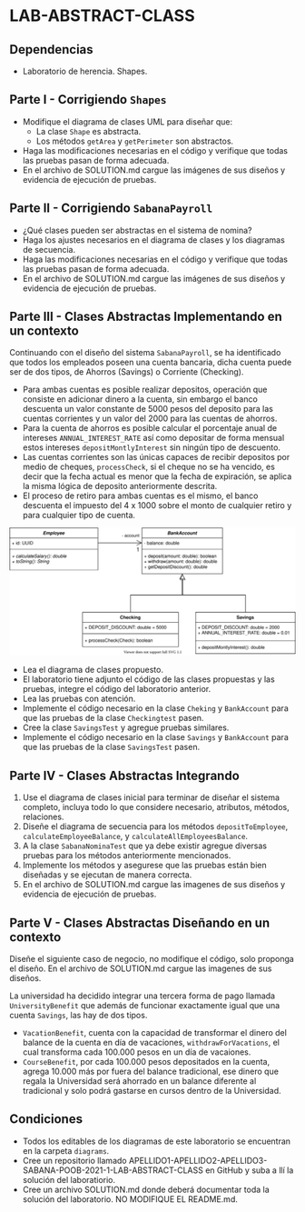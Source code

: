 # LAB-ABSTRACT-CLASS

## Dependencias

* Laboratorio de herencia. Shapes.

## Parte I - Corrigiendo `Shapes`

* Modifique el diagrama de clases UML para diseñar que:
    * La clase `Shape` es abstracta.
    * Los métodos `getArea` y `getPerimeter` son abstractos.
* Haga las modificaciones necesarias en el código y verifique que todas las pruebas pasan de forma adecuada.
* En el archivo de SOLUTION.md cargue las imágenes de sus diseños y evidencia de ejecución de pruebas.

## Parte II - Corrigiendo `SabanaPayroll`

* ¿Qué clases pueden ser abstractas en el sistema de nomina?
* Haga los ajustes necesarios en el diagrama de clases y los diagramas de secuencia.
* Haga las modificaciones necesarias en el código y verifique que todas las pruebas pasan de forma adecuada.
* En el archivo de SOLUTION.md cargue las imágenes de sus diseños y evidencia de ejecución de pruebas.

## Parte III - Clases Abstractas Implementando en un contexto

Continuando con el diseño del sistema `SabanaPayroll`, se ha identificado que todos los empleados poseen una cuenta bancaria, dicha cuenta puede ser de dos tipos, de Ahorros (Savings) o Corriente (Checking).

* Para ambas cuentas es posible realizar depositos, operación que consiste en adicionar dinero a la cuenta, sin embargo el banco descuenta un valor constante de 5000 pesos del deposito para las cuentas corrientes y un valor del 2000 para las cuentas de ahorros.
* Para la cuenta de ahorros es posible calcular el porcentaje anual de intereses `ANNUAL_INTEREST_RATE` así como depositar de forma mensual estos intereses `depositMontlyInterest` sin ningún tipo de descuento.
* Las cuentas corrientes son las únicas capaces de recibir depositos por medio de cheques, `processCheck`, si el cheque no se ha vencido, es decir que la fecha actual es menor que la fecha de expiración, se aplica la misma lógica de deposito anteriormente descrita.
* El proceso de retiro para ambas cuentas es el mismo, el banco descuenta el impuesto del 4 x 1000 sobre el monto de cualquier retiro y para cualquier tipo de cuenta.

![](img/sabanapayroll-class-diagram.svg)

* Lea el diagrama de clases propuesto.
* El laboratorio tiene adjunto el código de las clases propuestas y las pruebas, integre el código del laboratorio anterior.
* Lea las pruebas con atención.
* Implemente el código necesario en la clase `Cheking` y `BankAccount` para que las pruebas de la clase `Checkingtest` pasen.
* Cree la clase `SavingsTest` y agregue pruebas similares.
* Implemente el código necesario en la clase `Savings` y `BankAccount` para que las pruebas de la clase `SavingsTest` pasen.  

## Parte IV - Clases Abstractas Integrando

1. Use el diagrama de clases inicial para terminar de diseñar el sistema completo, incluya todo lo que considere necesario, atributos, métodos, relaciones.
2. Diseñe el diagrama de secuencia para los métodos `depositToEmployee`, `calculateEmployeeBalance`, y `calculateAllEmployeesBalance`.
3. A la clase `SabanaNominaTest` que ya debe existir agregue diversas pruebas para los métodos anteriormente mencionados.
4. Implemente los métodos y asegurese que las pruebas están bien diseñadas y se ejecutan de manera correcta.
5. En el archivo de SOLUTION.md cargue las imagenes de sus diseños y evidencia de ejecución de pruebas.

## Parte V - Clases Abstractas Diseñando en un contexto

Diseñe el siguiente caso de negocio, no modifique el código, solo proponga el diseño. En el archivo de SOLUTION.md cargue las imagenes de sus diseños.

La universidad ha decidido integrar una tercera forma de pago llamada `UniversityBenefit` que además de funcionar exactamente igual que una cuenta `Savings`, las hay de dos tipos.

* `VacationBenefit`, cuenta con la capacidad de transformar el dinero del balance de la cuenta en día de vacaciones, `withdrawForVacations`, el cual transforma cada 100.000 pesos en un día de vacaiones.
* `CourseBenefit`, por cada 100.000 pesos depositados en la cuenta, agrega 10.000 más por fuera del balance tradicional, ese dinero que regala la Universidad será ahorrado en un balance diferente al tradicional y solo podrá gastarse en cursos dentro de la Universidad.  

 ## Condiciones
 
 * Todos los editables de los diagramas de este laboratorio se encuentran en la carpeta `diagrams`.
 * Cree un repositorio llamado APELLIDO1-APELLIDO2-APELLIDO3-SABANA-POOB-2021-1-LAB-ABSTRACT-CLASS en GitHub y suba a llí la solución del laboratiorio.
 * Cree un archivo SOLUTION.md donde deberá documentar toda la solución del laboratorio. NO MODIFIQUE EL README.md.
